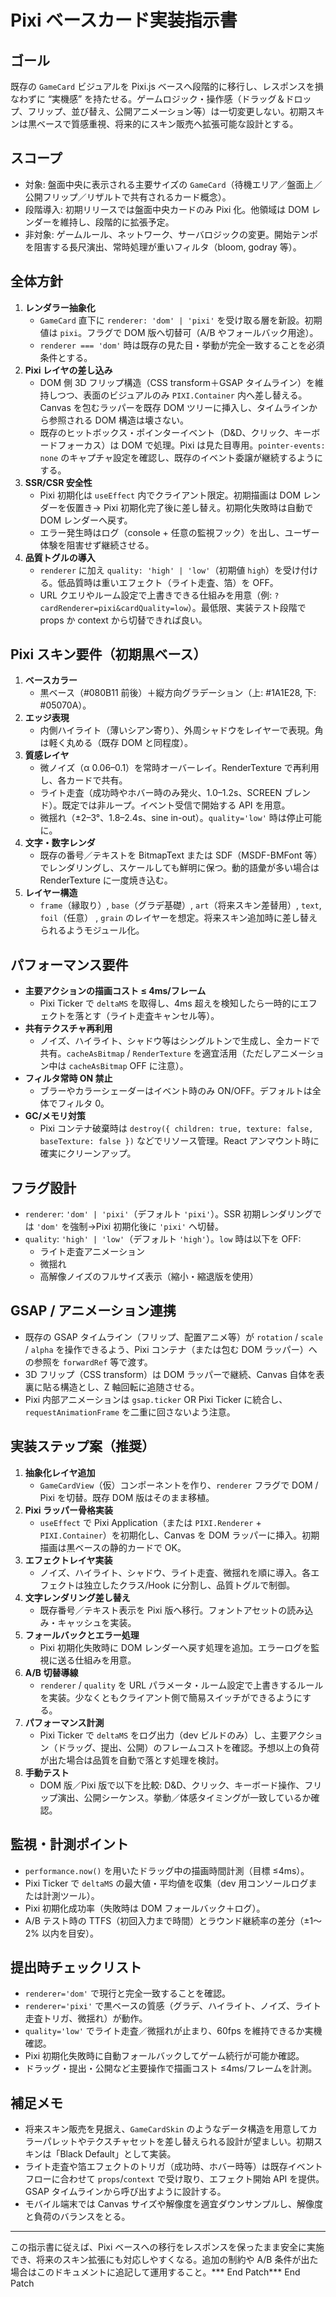 # Pixi ベースカード実装指示書

## ゴール
既存の `GameCard` ビジュアルを Pixi.js ベースへ段階的に移行し、レスポンスを損なわずに “実機感” を持たせる。ゲームロジック・操作感（ドラッグ＆ドロップ、フリップ、並び替え、公開アニメーション等）は一切変更しない。初期スキンは黒ベースで質感重視、将来的にスキン販売へ拡張可能な設計とする。

## スコープ
- 対象: 盤面中央に表示される主要サイズの `GameCard`（待機エリア／盤面上／公開フリップ／リザルトで共有されるカード概念）。
- 段階導入: 初期リリースでは盤面中央カードのみ Pixi 化。他領域は DOM レンダーを維持し、段階的に拡張予定。
- 非対象: ゲームルール、ネットワーク、サーバロジックの変更。開始テンポを阻害する長尺演出、常時処理が重いフィルタ（bloom, godray 等）。

## 全体方針
1. **レンダラー抽象化**  
   - `GameCard` 直下に `renderer: 'dom' | 'pixi'` を受け取る層を新設。初期値は `pixi`。フラグで DOM 版へ切替可（A/B やフォールバック用途）。
   - `renderer === 'dom'` 時は既存の見た目・挙動が完全一致することを必須条件とする。
2. **Pixi レイヤの差し込み**  
   - DOM 側 3D フリップ構造（CSS transform＋GSAP タイムライン）を維持しつつ、表面のビジュアルのみ `PIXI.Container` 内へ差し替える。Canvas を包むラッパーを既存 DOM ツリーに挿入し、タイムラインから参照される DOM 構造は壊さない。
   - 既存のヒットボックス・ポインターイベント（D&D、クリック、キーボードフォーカス）は DOM で処理。Pixi は見た目専用。`pointer-events: none` のキャプチャ設定を確認し、既存のイベント委譲が継続するようにする。
3. **SSR/CSR 安全性**  
   - Pixi 初期化は `useEffect` 内でクライアント限定。初期描画は DOM レンダーを仮置き→ Pixi 初期化完了後に差し替え。初期化失敗時は自動で DOM レンダーへ戻す。
   - エラー発生時はログ（console + 任意の監視フック）を出し、ユーザー体験を阻害せず継続させる。
4. **品質トグルの導入**  
   - `renderer` に加え `quality: 'high' | 'low'`（初期値 `high`）を受け付ける。低品質時は重いエフェクト（ライト走査、箔）を OFF。
   - URL クエリやルーム設定で上書きできる仕組みを用意（例: `?cardRenderer=pixi&cardQuality=low`）。最低限、実装テスト段階で props か context から切替できれば良い。

## Pixi スキン要件（初期黒ベース）
1. **ベースカラー**  
   - 黒ベース（#080B11 前後）＋縦方向グラデーション（上: #1A1E28, 下: #05070A）。
2. **エッジ表現**  
   - 内側ハイライト（薄いシアン寄り）、外周シャドウをレイヤーで表現。角は軽く丸める（既存 DOM と同程度）。
3. **質感レイヤ**  
   - 微ノイズ（α 0.06–0.1）を常時オーバーレイ。RenderTexture で再利用し、各カードで共有。
   - ライト走査（成功時やホバー時のみ発火、1.0–1.2s、SCREEN ブレンド）。既定では非ループ。イベント受信で開始する API を用意。
   - 微揺れ（±2–3°、1.8–2.4s、sine in-out）。`quality='low'` 時は停止可能に。
4. **文字・数字レンダ**  
   - 既存の番号／テキストを BitmapText または SDF（MSDF-BMFont 等）でレンダリングし、スケールしても鮮明に保つ。動的語彙が多い場合は RenderTexture に一度焼き込む。
5. **レイヤー構造**  
   - `frame`（縁取り）, `base`（グラデ基礎）, `art`（将来スキン差替用）, `text`, `foil`（任意） , `grain` のレイヤーを想定。将来スキン追加時に差し替えられるようモジュール化。

## パフォーマンス要件
- **主要アクションの描画コスト ≤ 4ms/フレーム**  
  - Pixi Ticker で `deltaMS` を取得し、4ms 超えを検知したら一時的にエフェクトを落とす（ライト走査キャンセル等）。
- **共有テクスチャ再利用**  
  - ノイズ、ハイライト、シャドウ等はシングルトンで生成し、全カードで共有。`cacheAsBitmap` / `RenderTexture` を適宜活用（ただしアニメーション中は `cacheAsBitmap` OFF に注意）。
- **フィルタ常時 ON 禁止**  
  - ブラーやカラーシェーダーはイベント時のみ ON/OFF。デフォルトは全体でフィルタ 0。
- **GC/メモリ対策**  
  - Pixi コンテナ破棄時は `destroy({ children: true, texture: false, baseTexture: false })` などでリソース管理。React アンマウント時に確実にクリーンアップ。

## フラグ設計
- `renderer`: `'dom' | 'pixi'`（デフォルト `'pixi'`）。SSR 初期レンダリングでは `'dom'` を強制→Pixi 初期化後に `'pixi'` へ切替。
- `quality`: `'high' | 'low'`（デフォルト `'high'`）。`low` 時は以下を OFF:
  - ライト走査アニメーション
  - 微揺れ
  - 高解像ノイズのフルサイズ表示（縮小・縮退版を使用）

## GSAP / アニメーション連携
- 既存の GSAP タイムライン（フリップ、配置アニメ等）が `rotation` / `scale` / `alpha` を操作できるよう、Pixi コンテナ（または包む DOM ラッパー）への参照を `forwardRef` 等で渡す。
- 3D フリップ（CSS transform）は DOM ラッパーで継続、Canvas 自体を表裏に貼る構造とし、Z 軸回転に追随させる。
- Pixi 内部アニメーションは `gsap.ticker` OR Pixi Ticker に統合し、`requestAnimationFrame` を二重に回さないよう注意。

## 実装ステップ案（推奨）
1. **抽象化レイヤ追加**  
   - `GameCardView`（仮）コンポーネントを作り、`renderer` フラグで DOM / Pixi を切替。既存 DOM 版はそのまま移植。
2. **Pixi ラッパー骨格実装**  
   - `useEffect` で Pixi Application（または `PIXI.Renderer` + `PIXI.Container`）を初期化し、Canvas を DOM ラッパーに挿入。初期描画は黒ベースの静的カードで OK。
3. **エフェクトレイヤ実装**  
   - ノイズ、ハイライト、シャドウ、ライト走査、微揺れを順に導入。各エフェクトは独立したクラス/Hook に分割し、品質トグルで制御。
4. **文字レンダリング差し替え**  
   - 既存番号／テキスト表示を Pixi 版へ移行。フォントアセットの読み込み・キャッシュを実装。
5. **フォールバックとエラー処理**  
   - Pixi 初期化失敗時に DOM レンダーへ戻す処理を追加。エラーログを監視に送る仕組みを用意。
6. **A/B 切替導線**  
   - `renderer` / `quality` を URL パラメータ・ルーム設定で上書きするルールを実装。少なくともクライアント側で簡易スイッチができるようにする。
7. **パフォーマンス計測**  
   - Pixi Ticker で `deltaMS` をログ出力（dev ビルドのみ）し、主要アクション（ドラッグ、提出、公開）のフレームコストを確認。予想以上の負荷が出た場合は品質を自動で落とす処理を検討。
8. **手動テスト**  
   - DOM 版／Pixi 版で以下を比較: D&D、クリック、キーボード操作、フリップ演出、公開シーケンス。挙動／体感タイミングが一致しているか確認。

## 監視・計測ポイント
- `performance.now()` を用いたドラッグ中の描画時間計測（目標 ≤4ms）。
- Pixi Ticker で `deltaMS` の最大値・平均値を収集（dev 用コンソールログまたは計測ツール）。
- Pixi 初期化成功率（失敗時は DOM フォールバック＋ログ）。
- A/B テスト時の TTFS（初回入力まで時間）とラウンド継続率の差分（±1〜2% 以内を目安）。

## 提出時チェックリスト
- `renderer='dom'` で現行と完全一致することを確認。
- `renderer='pixi'` で黒ベースの質感（グラデ、ハイライト、ノイズ、ライト走査トリガ、微揺れ）が動作。
- `quality='low'` でライト走査／微揺れが止まり、60fps を維持できるか実機確認。
- Pixi 初期化失敗時に自動フォールバックしてゲーム続行が可能か確認。
- ドラッグ・提出・公開など主要操作で描画コスト ≤4ms/フレームを計測。

## 補足メモ
- 将来スキン販売を見据え、`GameCardSkin` のようなデータ構造を用意してカラーパレットやテクスチャセットを差し替えられる設計が望ましい。初期スキンは「Black Default」として実装。
- ライト走査や箔エフェクトのトリガ（成功時、ホバー時等）は既存イベントフローに合わせて `props`/`context` で受け取り、エフェクト開始 API を提供。GSAP タイムラインから呼び出すように設計する。
- モバイル端末では Canvas サイズや解像度を適宜ダウンサンプルし、解像度と負荷のバランスをとる。

---

この指示書に従えば、Pixi ベースへの移行をレスポンスを保ったまま安全に実施でき、将来のスキン拡張にも対応しやすくなる。追加の制約や A/B 条件が出た場合はこのドキュメントに追記して運用すること。*** End Patch*** End Patch
